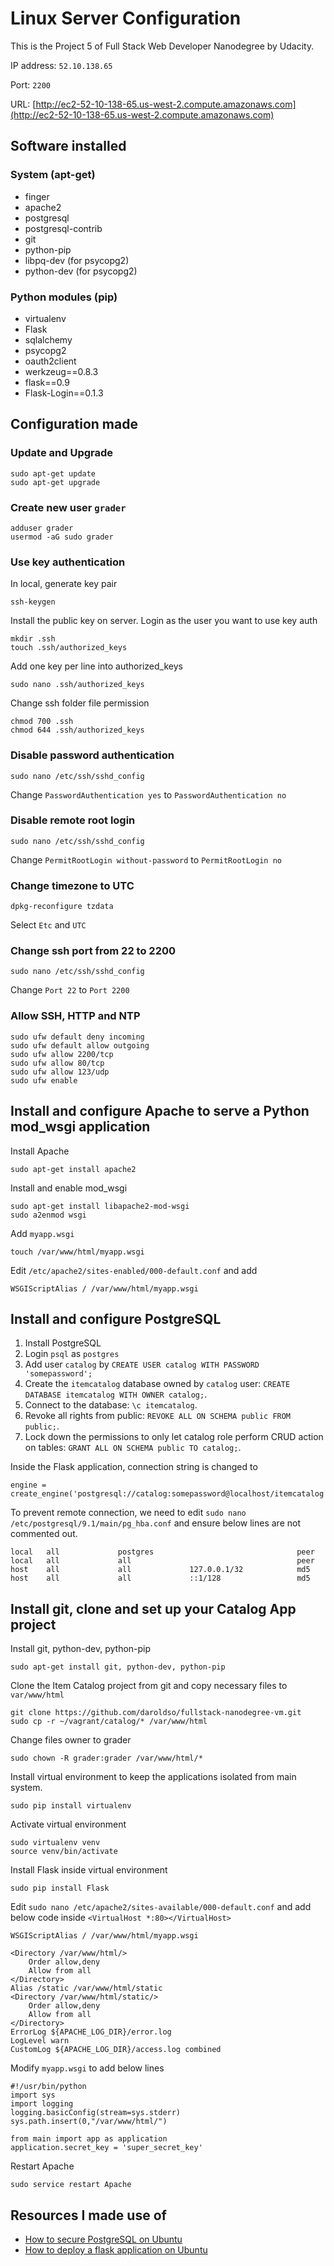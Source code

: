 Linux Server Configuration
=============
This is the Project 5 of Full Stack Web Developer Nanodegree by Udacity.

IP address: `52.10.138.65`

Port: `2200`

URL: [http://ec2-52-10-138-65.us-west-2.compute.amazonaws.com](http://ec2-52-10-138-65.us-west-2.compute.amazonaws.com)

## Software installed
### System (apt-get)
- finger
- apache2
- postgresql
- postgresql-contrib
- git
- python-pip
- libpq-dev (for psycopg2)
- python-dev (for psycopg2)

### Python modules (pip)
- virtualenv
- Flask
- sqlalchemy
- psycopg2
- oauth2client
- werkzeug==0.8.3
- flask==0.9
- Flask-Login==0.1.3

## Configuration made
### Update and Upgrade
```
sudo apt-get update 
sudo apt-get upgrade
```

### Create new user `grader`
```
adduser grader
usermod -aG sudo grader
```

### Use key authentication
In local, generate key pair
```
ssh-keygen
```

Install the public key on server. Login as the user you want to use key auth
```
mkdir .ssh
touch .ssh/authorized_keys
```

Add one key per line into authorized_keys
```
sudo nano .ssh/authorized_keys
```

Change ssh folder file permission
```
chmod 700 .ssh
chmod 644 .ssh/authorized_keys
```

### Disable password authentication
```
sudo nano /etc/ssh/sshd_config
```
Change `PasswordAuthentication yes` to `PasswordAuthentication no`

### Disable remote root login
```
sudo nano /etc/ssh/sshd_config
```
Change `PermitRootLogin without-password` to `PermitRootLogin no`

### Change timezone to UTC
```
dpkg-reconfigure tzdata
```
Select `Etc` and `UTC`

### Change ssh port from 22 to 2200
```
sudo nano /etc/ssh/sshd_config
```
Change `Port 22` to `Port 2200`

### Allow SSH, HTTP and NTP
```
sudo ufw default deny incoming
sudo ufw default allow outgoing
sudo ufw allow 2200/tcp
sudo ufw allow 80/tcp
sudo ufw allow 123/udp
sudo ufw enable
```

## Install and configure Apache to serve a Python mod_wsgi application
Install Apache
```
sudo apt-get install apache2
```

Install and enable mod_wsgi
```
sudo apt-get install libapache2-mod-wsgi
sudo a2enmod wsgi
```
Add `myapp.wsgi`
```
touch /var/www/html/myapp.wsgi
```
Edit `/etc/apache2/sites-enabled/000-default.conf` and add
```
WSGIScriptAlias / /var/www/html/myapp.wsgi
```

## Install and configure PostgreSQL
 1. Install PostgreSQL
 1. Login `psql` as `postgres`
 1. Add user `catalog` by `CREATE USER catalog WITH PASSWORD 'somepassword';`
 1. Create the `itemcatalog` database owned by `catalog` user: `CREATE DATABASE itemcatalog WITH OWNER catalog;`.
 1. Connect to the database: `\c itemcatalog`.
 1. Revoke all rights from public: `REVOKE ALL ON SCHEMA public FROM public;`.
 1. Lock down the permissions to only let catalog role perform CRUD action on tables: `GRANT ALL ON SCHEMA public TO catalog;`.

Inside the Flask application, connection string is changed to 
```
engine = create_engine('postgresql://catalog:somepassword@localhost/itemcatalog')
```

To prevent remote connection, we need to edit `sudo nano /etc/postgresql/9.1/main/pg_hba.conf` and ensure below lines are not commented out.
 ```
local   all             postgres                                peer
local   all             all                                     peer
host    all             all             127.0.0.1/32            md5
host    all             all             ::1/128                 md5
 ```

## Install git, clone and set up your Catalog App project
Install git, python-dev, python-pip
```
sudo apt-get install git, python-dev, python-pip
```

Clone the Item Catalog project from git and copy necessary files to `var/www/html`
```
git clone https://github.com/daroldso/fullstack-nanodegree-vm.git
sudo cp -r ~/vagrant/catalog/* /var/www/html
```

Change files owner to grader
```
sudo chown -R grader:grader /var/www/html/*
```

Install virtual environment to keep the applications isolated from main system.
```
sudo pip install virtualenv
```

Activate virtual environment
```
sudo virtualenv venv
source venv/bin/activate 
```

Install Flask inside virtual environment
```
sudo pip install Flask
```

Edit `sudo nano /etc/apache2/sites-available/000-default.conf` and add below code inside `<VirtualHost *:80></VirtualHost>`
```
WSGIScriptAlias / /var/www/html/myapp.wsgi

<Directory /var/www/html/>
    Order allow,deny
    Allow from all
</Directory>
Alias /static /var/www/html/static
<Directory /var/www/html/static/>
    Order allow,deny
    Allow from all
</Directory>
ErrorLog ${APACHE_LOG_DIR}/error.log
LogLevel warn
CustomLog ${APACHE_LOG_DIR}/access.log combined
```

Modify `myapp.wsgi` to add below lines
```
#!/usr/bin/python
import sys
import logging
logging.basicConfig(stream=sys.stderr)
sys.path.insert(0,"/var/www/html/")

from main import app as application
application.secret_key = 'super_secret_key'
```

Restart Apache
```
sudo service restart Apache
```

## Resources I made use of
 - [How to secure PostgreSQL on Ubuntu](https://www.digitalocean.com/community/tutorials/how-to-secure-postgresql-on-an-ubuntu-vps)
 - [How to deploy a flask application on Ubuntu](https://www.digitalocean.com/community/tutorials/how-to-deploy-a-flask-application-on-an-ubuntu-vps)

